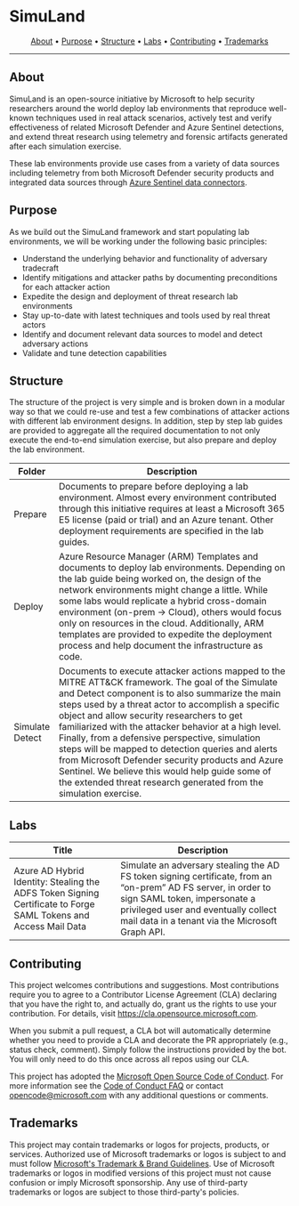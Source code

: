 # SimuLand

<p align="center">
  <a href="#about">About</a> •
  <a href="#purpose">Purpose</a> •
  <a href="#structure">Structure</a> •
  <a href="#labs">Labs</a> •
  <a href="#contributing">Contributing</a> •
  <a href="#trademarks">Trademarks</a>
</p>

---

## About
SimuLand is an open-source initiative by Microsoft to help security researchers around the world deploy lab environments that reproduce well-known techniques used in real attack scenarios, actively test and verify effectiveness of related Microsoft Defender and Azure Sentinel detections, and extend threat research using telemetry and forensic artifacts generated after each simulation exercise. 

These lab environments provide use cases from a variety of data sources including telemetry from both Microsoft Defender security products and integrated data sources through [Azure Sentinel data connectors](https://docs.microsoft.com/en-us/azure/sentinel/connect-data-sources#data-connection-methods).

## Purpose
As we build out the SimuLand framework and start populating lab environments, we will be working under the following basic principles: 

* Understand the underlying behavior and functionality of adversary tradecraft
* Identify mitigations and attacker paths by documenting preconditions for each attacker action
* Expedite the design and deployment of threat research lab environments
* Stay up-to-date with latest techniques and tools used by real threat actors
* Identify and document relevant data sources to model and detect adversary actions
* Validate and tune detection capabilities 

## Structure 

The structure of the project is very simple and is broken down in a modular way so that we could re-use and test a few combinations of attacker actions with different lab environment designs. In addition, step by step lab guides are provided to aggregate all the required documentation to not only execute the end-to-end simulation exercise, but also prepare and deploy the lab environment. 

| Folder  | Description |
|---------|-------------|
| Prepare | Documents to prepare before deploying a lab environment. Almost every environment contributed through this initiative requires at least a Microsoft 365 E5 license (paid or trial) and an Azure tenant. Other deployment requirements are specified in the lab guides.  
| Deploy | Azure Resource Manager (ARM) Templates and documents to deploy lab environments. Depending on the lab guide being worked on, the design of the network environments might change a little. While some labs would replicate a hybrid cross-domain environment (on-prem -> Cloud), others would focus only on resources in the cloud. Additionally, ARM templates are provided to expedite the deployment process and help document the infrastructure as code. |
| Simulate <br>Detect | Documents to execute attacker actions mapped to the MITRE ATT&CK framework. The goal of the Simulate and Detect component is to also summarize the main steps used by a threat actor to accomplish a specific object and allow security researchers to get familiarized with the attacker behavior at a high level. Finally, from a defensive perspective, simulation steps will be mapped to detection queries and alerts from Microsoft Defender security products and Azure Sentinel. We believe this would help guide some of the extended threat research generated from the simulation exercise. |

## Labs

| Title | Description |
|-------|-------------|
| Azure AD Hybrid Identity: Stealing the ADFS Token Signing Certificate to Forge SAML Tokens and Access Mail Data | Simulate an adversary stealing the AD FS token signing certificate, from an “on-prem” AD FS server, in order to sign SAML token, impersonate a privileged user and eventually collect mail data in a tenant via the Microsoft Graph API. |
 
## Contributing

This project welcomes contributions and suggestions.  Most contributions require you to agree to a
Contributor License Agreement (CLA) declaring that you have the right to, and actually do, grant us
the rights to use your contribution. For details, visit https://cla.opensource.microsoft.com.

When you submit a pull request, a CLA bot will automatically determine whether you need to provide
a CLA and decorate the PR appropriately (e.g., status check, comment). Simply follow the instructions
provided by the bot. You will only need to do this once across all repos using our CLA.

This project has adopted the [Microsoft Open Source Code of Conduct](https://opensource.microsoft.com/codeofconduct/).
For more information see the [Code of Conduct FAQ](https://opensource.microsoft.com/codeofconduct/faq/) or
contact [opencode@microsoft.com](mailto:opencode@microsoft.com) with any additional questions or comments.

## Trademarks

This project may contain trademarks or logos for projects, products, or services. Authorized use of Microsoft 
trademarks or logos is subject to and must follow 
[Microsoft's Trademark & Brand Guidelines](https://www.microsoft.com/en-us/legal/intellectualproperty/trademarks/usage/general).
Use of Microsoft trademarks or logos in modified versions of this project must not cause confusion or imply Microsoft sponsorship.
Any use of third-party trademarks or logos are subject to those third-party's policies.
